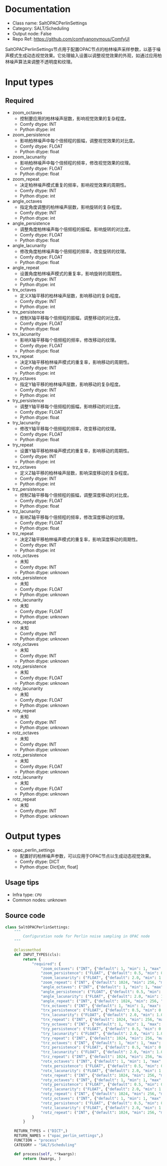 
# Documentation
- Class name: SaltOPACPerlinSettings
- Category: SALT/Scheduling
- Output node: False
- Repo Ref: https://github.com/comfyanonymous/ComfyUI

SaltOPACPerlinSettings节点用于配置OPAC节点的柏林噪声采样参数，以基于噪声模式生成动态视觉效果。它处理输入设置以调整视觉效果的外观，如通过应用柏林噪声算法来调整不透明度和纹理。

# Input types
## Required
- zoom_octaves
    - 控制要应用的柏林噪声层数，影响视觉效果的复杂程度。
    - Comfy dtype: INT
    - Python dtype: int
- zoom_persistence
    - 影响柏林噪声中每个倍频程的振幅，调整视觉效果的对比度。
    - Comfy dtype: FLOAT
    - Python dtype: float
- zoom_lacunarity
    - 影响柏林噪声中每个倍频程的频率，修改视觉效果的纹理。
    - Comfy dtype: FLOAT
    - Python dtype: float
- zoom_repeat
    - 决定柏林噪声模式重复的频率，影响视觉效果的周期性。
    - Comfy dtype: INT
    - Python dtype: int
- angle_octaves
    - 指定角度调整的柏林噪声层数，影响旋转的复杂程度。
    - Comfy dtype: INT
    - Python dtype: int
- angle_persistence
    - 调整角度柏林噪声每个倍频程的振幅，影响旋转的对比度。
    - Comfy dtype: FLOAT
    - Python dtype: float
- angle_lacunarity
    - 修改角度柏林噪声每个倍频程的频率，改变旋转的纹理。
    - Comfy dtype: FLOAT
    - Python dtype: float
- angle_repeat
    - 设置角度柏林噪声模式的重复率，影响旋转的周期性。
    - Comfy dtype: INT
    - Python dtype: int
- trx_octaves
    - 定义X轴平移的柏林噪声层数，影响移动的复杂程度。
    - Comfy dtype: INT
    - Python dtype: int
- trx_persistence
    - 控制X轴平移每个倍频程的振幅，调整移动的对比度。
    - Comfy dtype: FLOAT
    - Python dtype: float
- trx_lacunarity
    - 影响X轴平移每个倍频程的频率，修改移动的纹理。
    - Comfy dtype: FLOAT
    - Python dtype: float
- trx_repeat
    - 决定X轴平移柏林噪声模式的重复率，影响移动的周期性。
    - Comfy dtype: INT
    - Python dtype: int
- try_octaves
    - 指定Y轴平移的柏林噪声层数，影响移动的复杂程度。
    - Comfy dtype: INT
    - Python dtype: int
- try_persistence
    - 调整Y轴平移每个倍频程的振幅，影响移动的对比度。
    - Comfy dtype: FLOAT
    - Python dtype: float
- try_lacunarity
    - 修改Y轴平移每个倍频程的频率，改变移动的纹理。
    - Comfy dtype: FLOAT
    - Python dtype: float
- try_repeat
    - 设置Y轴平移柏林噪声模式的重复率，影响移动的周期性。
    - Comfy dtype: INT
    - Python dtype: int
- trz_octaves
    - 定义Z轴平移的柏林噪声层数，影响深度移动的复杂程度。
    - Comfy dtype: INT
    - Python dtype: int
- trz_persistence
    - 控制Z轴平移每个倍频程的振幅，调整深度移动的对比度。
    - Comfy dtype: FLOAT
    - Python dtype: float
- trz_lacunarity
    - 影响Z轴平移每个倍频程的频率，修改深度移动的纹理。
    - Comfy dtype: FLOAT
    - Python dtype: float
- trz_repeat
    - 决定Z轴平移柏林噪声模式的重复率，影响深度移动的周期性。
    - Comfy dtype: INT
    - Python dtype: int
- rotx_octaves
    - 未知
    - Comfy dtype: INT
    - Python dtype: unknown
- rotx_persistence
    - 未知
    - Comfy dtype: FLOAT
    - Python dtype: unknown
- rotx_lacunarity
    - 未知
    - Comfy dtype: FLOAT
    - Python dtype: unknown
- rotx_repeat
    - 未知
    - Comfy dtype: INT
    - Python dtype: unknown
- roty_octaves
    - 未知
    - Comfy dtype: INT
    - Python dtype: unknown
- roty_persistence
    - 未知
    - Comfy dtype: FLOAT
    - Python dtype: unknown
- roty_lacunarity
    - 未知
    - Comfy dtype: FLOAT
    - Python dtype: unknown
- roty_repeat
    - 未知
    - Comfy dtype: INT
    - Python dtype: unknown
- rotz_octaves
    - 未知
    - Comfy dtype: INT
    - Python dtype: unknown
- rotz_persistence
    - 未知
    - Comfy dtype: FLOAT
    - Python dtype: unknown
- rotz_lacunarity
    - 未知
    - Comfy dtype: FLOAT
    - Python dtype: unknown
- rotz_repeat
    - 未知
    - Comfy dtype: INT
    - Python dtype: unknown

# Output types
- opac_perlin_settings
    - 配置好的柏林噪声参数，可以应用于OPAC节点以生成动态视觉效果。
    - Comfy dtype: DICT
    - Python dtype: Dict[str, float]


## Usage tips
- Infra type: `CPU`
- Common nodes: unknown


## Source code
```python
class SaltOPACPerlinSettings:
    """
        Configuration node for Perlin noise sampling in OPAC node
    """

    @classmethod
    def INPUT_TYPES(cls):
        return {
            "required": {
                "zoom_octaves": ("INT", {"default": 1, "min": 1, "max": 10}),
                "zoom_persistence": ("FLOAT", {"default": 0.5, "min": 0.01, "max": 1.0}),
                "zoom_lacunarity": ("FLOAT", {"default": 2.0, "min": 1.0, "max": 4.0}),
                "zoom_repeat": ("INT", {"default": 1024, "min": 256, "max": 4096}),
                "angle_octaves": ("INT", {"default": 1, "min": 1, "max": 10}),
                "angle_persistence": ("FLOAT", {"default": 0.5, "min": 0.01, "max": 1.0}),
                "angle_lacunarity": ("FLOAT", {"default": 2.0, "min": 1.0, "max": 4.0}),
                "angle_repeat": ("INT", {"default": 1024, "min": 256, "max": 4096}),
                "trx_octaves": ("INT", {"default": 1, "min": 1, "max": 10}),
                "trx_persistence": ("FLOAT", {"default": 0.5, "min": 0.01, "max": 1.0}),
                "trx_lacunarity": ("FLOAT", {"default": 2.0, "min": 1.0, "max": 4.0}),
                "trx_repeat": ("INT", {"default": 1024, "min": 256, "max": 4096}),
                "try_octaves": ("INT", {"default": 1, "min": 1, "max": 10}),
                "try_persistence": ("FLOAT", {"default": 0.5, "min": 0.01, "max": 1.0}),
                "try_lacunarity": ("FLOAT", {"default": 2.0, "min": 1.0, "max": 4.0}),
                "try_repeat": ("INT", {"default": 1024, "min": 256, "max": 4096}),
                "trz_octaves": ("INT", {"default": 1, "min": 1, "max": 10}),
                "trz_persistence": ("FLOAT", {"default": 0.5, "min": 0.01, "max": 1.0}),
                "trz_lacunarity": ("FLOAT", {"default": 2.0, "min": 1.0, "max": 4.0}),
                "trz_repeat": ("INT", {"default": 1024, "min": 256, "max": 4096}),
                "rotx_octaves": ("INT", {"default": 1, "min": 1, "max": 10}),
                "rotx_persistence": ("FLOAT", {"default": 0.5, "min": 0.01, "max": 1.0}),
                "rotx_lacunarity": ("FLOAT", {"default": 2.0, "min": 1.0, "max": 4.0}),
                "rotx_repeat": ("INT", {"default": 1024, "min": 256, "max": 4096}),
                "roty_octaves": ("INT", {"default": 1, "min": 1, "max": 10}),
                "roty_persistence": ("FLOAT", {"default": 0.5, "min": 0.01, "max": 1.0}),
                "roty_lacunarity": ("FLOAT", {"default": 2.0, "min": 1.0, "max": 4.0}),
                "roty_repeat": ("INT", {"default": 1024, "min": 256, "max": 4096}),
                "rotz_octaves": ("INT", {"default": 1, "min": 1, "max": 10}),
                "rotz_persistence": ("FLOAT", {"default": 0.5, "min": 0.01, "max": 1.0}),
                "rotz_lacunarity": ("FLOAT", {"default": 2.0, "min": 1.0, "max": 4.0}),
                "rotz_repeat": ("INT", {"default": 1024, "min": 256, "max": 4096}),
            }
        }
    
    RETURN_TYPES = ("DICT",)
    RETURN_NAMES = ("opac_perlin_settings",)
    FUNCTION = "process"
    CATEGORY = "SALT/Scheduling"

    def process(self, **kwargs):
        return (kwargs, )

```
